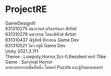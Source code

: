 # ProjectRE 
GameDesignIII \
631310275	ชนากานต์ นรินทร์นอก Artist \
631310279	นพวรรณ โลหะพิทักษ์ Artist \
631310437	ณัฐสิทธิ์ ปิยะสอน Game Dev \
631310521	วิศว อยู่ดี Game Dev \
Unity 2021.3.7f1 \
Theme : Lowpoly,Horror,Sci-fi,Resident evil 7like \
Game : Survival Horror \
หาทางออกจากพื้นที่หนึ่ง โดยแก้ Puzzle และสู้กับมอนสเตอร์ 
